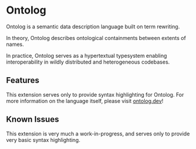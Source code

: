 # Ontolog

Ontolog is a semantic data description language built on term rewriting.

In theory, Ontolog describes ontological containments between extents of names.

In practice, Ontolog serves as a hypertextual typesystem enabling interoperability in wildly distributed and heterogeneous codebases.

## Features

This extension serves only to provide syntax highlighting for Ontolog.  For more information on the language itself, please visit [ontolog.dev](http://ontolog.dev)!

## Known Issues

This extension is very much a work-in-progress, and serves only to provide very basic syntax highlighting.


